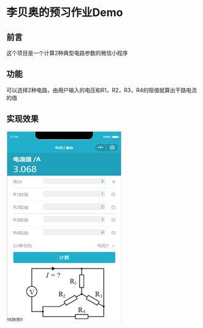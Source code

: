 李贝奥的预习作业Demo 
=====================
## 前言
这个项目是一个计算2种典型电路参数的微信小程序
## 功能
可以选择2种电路，由用户输入的电压和R1，R2，R3，R4的阻值就算出干路电流的值
## 实现效果
<img src = "https://github.com/Bluepepsis/image/blob/master/circuit_calculator_e.png" width="300" height="500" >